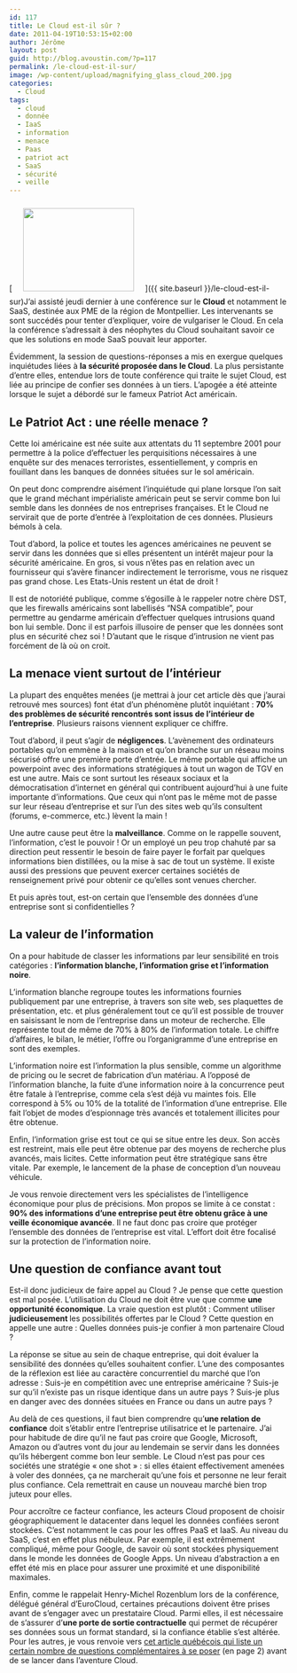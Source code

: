 ```yaml
---
id: 117
title: Le Cloud est-il sûr ?
date: 2011-04-19T10:53:15+02:00
author: Jérôme
layout: post
guid: http://blog.avoustin.com/?p=117
permalink: /le-cloud-est-il-sur/
image: /wp-content/upload/magnifying_glass_cloud_200.jpg
categories:
  - Cloud
tags:
  - cloud
  - donnée
  - IaaS
  - information
  - menace
  - Paas
  - patriot act
  - SaaS
  - sécurité
  - veille
---
```


[<img class="alignleft size-full wp-image-127" style="margin-top: 10px; margin-bottom: 10px; margin-left: 20px; margin-right: 20px;" title="Cloud et sécurité" src="{{ site.baseurl }}/wp-content/upload/magnifying_glass_cloud_200.jpg" alt="" width="200" height="150" />]({{ site.baseurl }}/le-cloud-est-il-sur)J’ai assisté jeudi dernier à une conférence sur le **Cloud** et notamment le SaaS, destinée aux PME de la région de Montpellier. Les intervenants se sont succédés pour tenter d’expliquer, voire de vulgariser le Cloud. En cela la conférence s’adressait à des néophytes du Cloud souhaitant savoir ce que les solutions en mode SaaS pouvait leur apporter.

Évidemment, la session de questions-réponses a mis en exergue quelques inquiétudes liées à **la sécurité proposée dans le Cloud**. La plus persistante d’entre elles, entendue lors de toute conférence qui traite le sujet Cloud, est liée au principe de confier ses données à un tiers. L’apogée a été atteinte lorsque le sujet a débordé sur le fameux Patriot Act américain.<!--more-->

<div>
  <h2>
    Le Patriot Act : une réelle menace ?
  </h2>
  
  <p>
    Cette loi américaine est née suite aux attentats du 11 septembre 2001 pour permettre à la police d’effectuer les perquisitions nécessaires à une enquête sur des menaces terroristes, essentiellement, y compris en fouillant dans les banques de données situées sur le sol américain.
  </p>
  
  <p>
    On peut donc comprendre aisément l’inquiétude qui plane lorsque l’on sait que le grand méchant impérialiste américain peut se servir comme bon lui semble dans les données de nos entreprises françaises. Et le Cloud ne servirait que de porte d’entrée à l’exploitation de ces données. Plusieurs bémols à cela.
  </p>
  
  <p>
    Tout d’abord, la police et toutes les agences américaines ne peuvent se servir dans les données que si elles présentent un intérêt majeur pour la sécurité américaine. En gros, si vous n’êtes pas en relation avec un fournisseur qui s’avère financer indirectement le terrorisme, vous ne risquez pas grand chose. Les Etats-Unis restent un état de droit !
  </p>
  
  <p>
    Il est de notoriété publique, comme s’égosille à le rappeler notre chère DST, que les firewalls américains sont labellisés “NSA compatible”, pour permettre au gendarme américain d’effectuer quelques intrusions quand bon lui semble. Donc il est parfois illusoire de penser que les données sont plus en sécurité chez soi ! D’autant que le risque d’intrusion ne vient pas forcément de là où on croit.
  </p>
  
  <h2>
    La menace vient surtout de l’intérieur
  </h2>
  
  <p>
    La plupart des enquêtes menées (je mettrai à jour cet article dès que j’aurai retrouvé mes sources) font état d’un phénomène plutôt inquiétant : <strong>70% des problèmes de sécurité rencontrés sont issus de l’intérieur de l’entreprise</strong>. Plusieurs raisons viennent expliquer ce chiffre.
  </p>
  
  <p>
    Tout d’abord, il peut s’agir de <strong>négligences</strong>. L’avènement des ordinateurs portables qu’on emmène à la maison et qu’on branche sur un réseau moins sécurisé offre une première porte d’entrée. Le même portable qui affiche un powerpoint avec des informations stratégiques à tout un wagon de TGV en est une autre. Mais ce sont surtout les réseaux sociaux et la démocratisation d’internet en général qui contribuent aujourd’hui à une fuite importante d’informations. Que ceux qui n’ont pas le même mot de passe sur leur réseau d’entreprise et sur l’un des sites web qu’ils consultent (forums, e-commerce, etc.) lèvent la main !
  </p>
  
  <p>
    Une autre cause peut être la <strong>malveillance</strong>. Comme on le rappelle souvent, l’information, c’est le pouvoir ! Or un employé un peu trop chahuté par sa direction peut ressentir le besoin de faire payer le forfait par quelques informations bien distillées, ou la mise à sac de tout un système. Il existe aussi des pressions que peuvent exercer certaines sociétés de renseignement privé pour obtenir ce qu’elles sont venues chercher.
  </p>
  
  <p>
    Et puis après tout, est-on certain que l’ensemble des données d’une entreprise sont si confidentielles ?
  </p>
  
  <h2>
    La valeur de l’information
  </h2>
  
  <p>
    On a pour habitude de classer les informations par leur sensibilité en trois catégories : <strong>l’information blanche, l’information grise et l’information noire</strong>.
  </p>
  
  <p>
    L’information blanche regroupe toutes les informations fournies publiquement par une entreprise, à travers son site web, ses plaquettes de présentation, etc. et plus généralement tout ce qu’il est possible de trouver en saisissant le nom de l’entreprise dans un moteur de recherche. Elle représente tout de même de 70% à 80% de l’information totale. Le chiffre d’affaires, le bilan, le métier, l’offre ou l’organigramme d’une entreprise en sont des exemples.
  </p>
  
  <p>
    L’information noire est l’information la plus sensible, comme un algorithme de pricing ou le secret de fabrication d’un matériau. A l’opposé de l’information blanche, la fuite d’une information noire à la concurrence peut être fatale à l’entreprise, comme cela s’est déjà vu maintes fois. Elle correspond à 5% ou 10% de la totalité de l’information d’une entreprise. Elle fait l’objet de modes d’espionnage très avancés et totalement illicites pour être obtenue.
  </p>
  
  <p>
    Enfin, l’information grise est tout ce qui se situe entre les deux. Son accès est restreint, mais elle peut être obtenue par des moyens de recherche plus avancés, mais licites. Cette information peut être stratégique sans être vitale. Par exemple, le lancement de la phase de conception d’un nouveau véhicule.
  </p>
  
  <p>
    Je vous renvoie directement vers les spécialistes de l’intelligence économique pour plus de précisions. Mon propos se limite à ce constat : <strong>90% des informations d’une entreprise peut être obtenu grâce à une veille économique avancée</strong>. Il ne faut donc pas croire que protéger l’ensemble des données de l’entreprise est vital. L’effort doit être focalisé sur la protection de l’information noire.
  </p>
  
  <h2>
    Une question de confiance avant tout
  </h2>
  
  <p>
    Est-il donc judicieux de faire appel au Cloud ? Je pense que cette question est mal posée. L’utilisation du Cloud ne doit être vue que comme <strong>une opportunité économique</strong>. La vraie question est plutôt : Comment utiliser <strong>judicieusement </strong>les possibilités offertes par le Cloud ? Cette question en appelle une autre : Quelles données puis-je confier à mon partenaire Cloud ?
  </p>
  
  <p>
    La réponse se situe au sein de chaque entreprise, qui doit évaluer la sensibilité des données qu’elles souhaitent confier. L’une des composantes de la réflexion est liée au caractère concurrentiel du marché que l’on adresse : Suis-je en compétition avec une entreprise américaine ? Suis-je sur qu’il n’existe pas un risque identique dans un autre pays ? Suis-je plus en danger avec des données situées en France ou dans un autre pays ?
  </p>
  
  <p>
    Au delà de ces questions, il faut bien comprendre qu’<strong>une relation de confiance</strong> doit s’établir entre l’entreprise utilisatrice et le partenaire. J’ai pour habitude de dire qu’il ne faut pas croire que Google, Microsoft, Amazon ou d’autres vont du jour au lendemain se servir dans les données qu’ils hébergent comme bon leur semble. Le Cloud n’est pas pour ces sociétés une stratégie « one shot » : si elles étaient effectivement amenées à voler des données, ça ne marcherait qu’une fois et personne ne leur ferait plus confiance. Cela remettrait en cause un nouveau marché bien trop juteux pour elles.
  </p>
  
  <p>
    Pour accroître ce facteur confiance, les acteurs Cloud proposent de choisir géographiquement le datacenter dans lequel les données confiées seront stockées. C’est notamment le cas pour les offres PaaS et IaaS. Au niveau du SaaS, c’est en effet plus nébuleux. Par exemple, il est extrêmement compliqué, même pour Google, de savoir où sont stockées physiquement dans le monde les données de Google Apps. Un niveau d’abstraction a en effet été mis en place pour assurer une proximité et une disponibilité maximales.
  </p>
  
  <p>
    Enfin, comme le rappelait Henry-Michel Rozenblum lors de la conférence, délégué général d’EuroCloud, certaines précautions doivent être prises avant de s’engager avec un prestataire Cloud. Parmi elles, il est nécessaire de s’assurer d’<strong>une porte de sortie contractuelle</strong> qui permet de récupérer ses données sous un format standard, si la confiance établie s’est altérée. Pour les autres, je vous renvoie vers <a href="http://bit.ly/gG4adg">cet article québécois qui liste un certain nombre de questions complémentaires à se poser</a> (en page 2) avant de se lancer dans l’aventure Cloud.
  </p>
</div>

